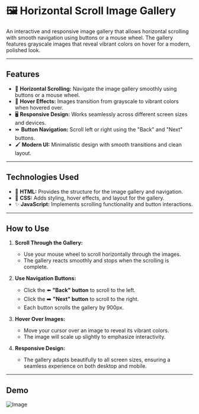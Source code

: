 # 🖼️ Horizontal Scroll Image Gallery

An interactive and responsive image gallery that allows horizontal scrolling with smooth navigation using buttons or a mouse wheel. The gallery features grayscale images that reveal vibrant colors on hover for a modern, polished look.

---

## Features
- 📜 **Horizontal Scrolling:** Navigate the image gallery smoothly using buttons or a mouse wheel.
- 🎨 **Hover Effects:** Images transition from grayscale to vibrant colors when hovered over.
- 🖥️ **Responsive Design:** Works seamlessly across different screen sizes and devices.
- ⏩ **Button Navigation:** Scroll left or right using the "Back" and "Next" buttons.
- 🖌️ **Modern UI:** Minimalistic design with smooth transitions and clean layout.

---

## Technologies Used
- 🎨 **HTML:** Provides the structure for the image gallery and navigation.
- 🎨 **CSS:** Adds styling, hover effects, and layout for the gallery.
- ✨ **JavaScript:** Implements scrolling functionality and button interactions.

---

## How to Use
1. **Scroll Through the Gallery:**
   - Use your mouse wheel to scroll horizontally through the images.
   - The gallery reacts smoothly and stops when the scrolling is complete.

2. **Use Navigation Buttons:**
   - Click the ⬅️ **"Back" button** to scroll to the left.
   - Click the ➡️ **"Next" button** to scroll to the right.
   - Each button scrolls the gallery by 900px.

3. **Hover Over Images:**
   - Move your cursor over an image to reveal its vibrant colors.
   - The image will scale up slightly to emphasize interactivity.

4. **Responsive Design:**
   - The gallery adapts beautifully to all screen sizes, ensuring a seamless experience on both desktop and mobile.

---

## Demo

![Image](https://github.com/user-attachments/assets/4bc7b554-8ce2-45ca-86cb-c0b67d73e7c4)

